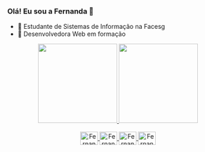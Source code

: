 ### Olá! Eu sou a Fernanda 👋

- 🔭 Estudante de Sistemas de Informação na Facesg
- 🌱 Desenvolvedora Web em formação

<div align="center">
  <a href="https://github.com/FernandaPereira-S">
  <img height="180em" src="https://github-readme-stats.vercel.app/api?username=FernandaPereira-S&show_icons=true&theme=aura&include_all_commits=true&count_private=true"/>
  <img height="180em" src="https://github-readme-stats.vercel.app/api/top-langs/?username=FernandaPereira-S&layout=compact&langs_count=7&theme=aura"/>
</div>
  
<div align="center"><br>
  <img align="center" alt="Fernanda-HTML" height="30" width="40" src="https://cdn.jsdelivr.net/gh/devicons/devicon/icons/html5/html5-plain.svg">
  <img align="center" alt="Fernanda-CSS" height="30" width="40" src="https://cdn.jsdelivr.net/gh/devicons/devicon/icons/css3/css3-plain.svg">
  <img align="center" alt="Fernanda-JS" height="30" width="40" src="https://cdn.jsdelivr.net/gh/devicons/devicon/icons/javascript/javascript-original.svg">
  <img align="center" alt="Fernanda-BS" height="30" width="40" src="https://cdn.jsdelivr.net/gh/devicons/devicon/icons/bootstrap/bootstrap-plain.svg">
</div>
